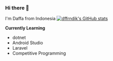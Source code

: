 ### Hi there 👋

I'm Daffa from Indonesia
[![dffrndik's GitHub stats](https://github-readme-stats.vercel.app/api?username=dffrndik)](https://github.com/dffrndik/github-readme-stats)

**Currently Learning**
- dotnet
- Android Studio
- Laravel
- Competitive Programming
<!--
**dffrndik/dffrndik** is a ✨ _special_ ✨ repository because its `README.md` (this file) appears on your GitHub profile.

Here are some ideas to get you started:

- 🔭 I’m currently working on ...
- 🌱 I’m currently learning ...
- 👯 I’m looking to collaborate on ...
- 🤔 I’m looking for help with ...
- 💬 Ask me about ...
- 📫 How to reach me: ...
- 😄 Pronouns: ...
- ⚡ Fun fact: ...
-->
